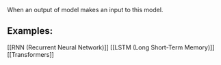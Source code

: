 When an output of model makes an input to this model. 

## Examples:
[[RNN (Recurrent Neural Network)]]
[[LSTM (Long Short-Term Memory)]]
[[Transformers]]
